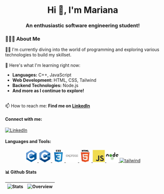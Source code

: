 <h1 align="center">Hi 👋, I'm Mariana</h1>
<h3 align="center">An enthusiastic software engineering student!</h3>

### 👨🏻‍💻  About Me
 👨‍💻 I'm currently diving into the world of programming and exploring various technologies to build my skillset.   
 <br>🌱 Here's what I'm learning right now:
 - **Languages:** C++, JavaScript
 - **Web Development:** HTML, CSS, Tailwind
 - **Backend Technologies:** Node.js
 - **And more as I continue to explore!**
   
 <br>📫 How to reach me: **Find me on [LinkedIn](https://www.linkedin.com/in/mariana-fonseca-reis-tavares-385597294/)**


#### Connect with me:
<p align="left">
<a href="https://www.linkedin.com/in/mariana-fonseca-reis-tavares-385597294/" target="_blank">
    <img alt="LinkedIn" src="https://img.shields.io/badge/linkedin%20-%230077B5.svg?&style=for-the-badge&logo=linkedin&logoColor=white"/>
  </a>

#### Languages and Tools:
<p align="center"> <a href="https://www.cprogramming.com/" target="_blank" rel="noreferrer"> <img src="https://raw.githubusercontent.com/devicons/devicon/master/icons/c/c-original.svg" alt="c" width="40" height="40"/> </a> <a href="https://www.w3schools.com/cpp/" target="_blank" rel="noreferrer"> <img src="https://raw.githubusercontent.com/devicons/devicon/master/icons/cplusplus/cplusplus-original.svg" alt="cplusplus" width="40" height="40"/> </a> <a href="https://www.w3schools.com/css/" target="_blank" rel="noreferrer"> <img src="https://raw.githubusercontent.com/devicons/devicon/master/icons/css3/css3-original-wordmark.svg" alt="css3" width="40" height="40"/> </a> <a href="https://expressjs.com" target="_blank" rel="noreferrer"> <img src="https://raw.githubusercontent.com/devicons/devicon/master/icons/express/express-original-wordmark.svg" alt="express" width="40" height="40"/> </a> <a href="https://www.w3.org/html/" target="_blank" rel="noreferrer"> <img src="https://raw.githubusercontent.com/devicons/devicon/master/icons/html5/html5-original-wordmark.svg" alt="html5" width="40" height="40"/> </a> <a href="https://developer.mozilla.org/en-US/docs/Web/JavaScript" target="_blank" rel="noreferrer"> <img src="https://raw.githubusercontent.com/devicons/devicon/master/icons/javascript/javascript-original.svg" alt="javascript" width="40" height="40"/> </a> <a href="https://nodejs.org" target="_blank" rel="noreferrer"> <img src="https://raw.githubusercontent.com/devicons/devicon/master/icons/nodejs/nodejs-original-wordmark.svg" alt="nodejs" width="40" height="40"/> </a> <a href="https://tailwindcss.com/" target="_blank" rel="noreferrer"> <img src="https://www.vectorlogo.zone/logos/tailwindcss/tailwindcss-icon.svg" alt="tailwind" width="40" height="40"/> </a> </p>

#### 📊 Github Stats

| ![Stats](http://github-profile-summary-cards.vercel.app/api/cards/stats?username=Mari492&theme=panda) | ![Overview](http://github-profile-summary-cards.vercel.app/api/cards/profile-details?username=Mari492&theme=panda) |
|-------------------------------------------------------------------------------------------------------|------------------------------------------------------------------------------------|
